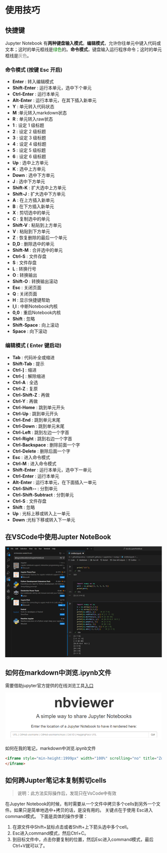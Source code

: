 # 使用技巧

## 快捷键

Jupyter Notebook 有**两种键盘输入模式**。**编辑模式**，允许你往单元中键入代码或文本；这时的单元框线是<font color="green">绿色</font>的。**命令模式**，键盘输入运行程序命令；这时的单元框线是<font color="gray">灰色</font>。

### 命令模式 (按键 Esc 开启)

- **Enter** : 转入编辑模式
- **Shift-Enter** : 运行本单元，选中下个单元
- **Ctrl-Enter** : 运行本单元
- **Alt-Enter** : 运行本单元，在其下插入新单元
- **Y** : 单元转入代码状态
- **M** :单元转入markdown状态
- **R** : 单元转入raw状态
- **1** : 设定 1 级标题
- **2** : 设定 2 级标题
- **3** : 设定 3 级标题
- **4** : 设定 4 级标题
- **5** : 设定 5 级标题
- **6** : 设定 6 级标题
- **Up** : 选中上方单元
- **K** : 选中上方单元
- **Down** : 选中下方单元
- **J** : 选中下方单元
- **Shift-K** : 扩大选中上方单元
- **Shift-J** : 扩大选中下方单元
- **A** : 在上方插入新单元
- **B** : 在下方插入新单元
- **X** : 剪切选中的单元
- **C** : 复制选中的单元
- **Shift-V** : 粘贴到上方单元
- **V** : 粘贴到下方单元
- **Z** : 恢复删除的最后一个单元
- **D,D** : 删除选中的单元
- **Shift-M** : 合并选中的单元
- **Ctrl-S** : 文件存盘
- **S** : 文件存盘
- **L** : 转换行号
- **O** : 转换输出
- **Shift-O** : 转换输出滚动
- **Esc** : 关闭页面
- **Q** : 关闭页面
- **H** : 显示快捷键帮助
- **I,I** : 中断Notebook内核
- **0,0** : 重启Notebook内核
- **Shift** : 忽略
- **Shift-Space** : 向上滚动
- **Space** : 向下滚动

### 编辑模式 ( Enter 键启动)

- **Tab** : 代码补全或缩进
- **Shift-Tab** : 提示
- **Ctrl-]** : 缩进
- **Ctrl-[** : 解除缩进
- **Ctrl-A** : 全选
- **Ctrl-Z** : 复原
- **Ctrl-Shift-Z** : 再做
- **Ctrl-Y** : 再做
- **Ctrl-Home** : 跳到单元开头
- **Ctrl-Up** : 跳到单元开头
- **Ctrl-End** : 跳到单元末尾
- **Ctrl-Down** : 跳到单元末尾
- **Ctrl-Left** : 跳到左边一个字首
- **Ctrl-Right** : 跳到右边一个字首
- **Ctrl-Backspace** : 删除前面一个字
- **Ctrl-Delete** : 删除后面一个字
- **Esc** : 进入命令模式
- **Ctrl-M** : 进入命令模式
- **Shift-Enter** : 运行本单元，选中下一单元
- **Ctrl-Enter** : 运行本单元
- **Alt-Enter** : 运行本单元，在下面插入一单元
- **Ctrl-Shift--** : 分割单元
- **Ctrl-Shift-Subtract** : 分割单元
- **Ctrl-S** : 文件存盘
- **Shift** : 忽略
- **Up** : 光标上移或转入上一单元
- **Down** :光标下移或转入下一单元

## 在VSCode中使用Jupter NoteBook

![image-20240805181938670](img/skill/image-20240805181938670.png)


## 如何在markdown中浏览.ipynb文件

需要借助jupyter官方提供的在线浏览工具[入口](https://nbviewer.org/)

![image-20240805182441441](img/skill/image-20240805182441441.png)

如何在我的笔记，markdown中浏览.ipynb文件

```html
<iframe style="min-height:1999px" width="100%" scrolling="no" title="Zdog trefoil" src="https://nbviewer.org/github/ipython/ipython/blob/6.x/examples/IPython%20Kernel/Index.ipynb" frameborder="no" loading="lazy" allowtransparency="true" allowfullscreen="true">
</iframe>
```

## 如何跨Jupter笔记本复制剪切cells

> 说明：此方法实际操作后，发现只在VsCode中有效

在Jupyter Notebook的时候，有时需要从一个文件中拷贝多个cells到另外一个文件。如果只是简单地选中+拷贝的话，是没有用的。
关键点在于使用 Esc进入command模式。 下面是具体的操作步骤：

1. 在源文件中Shift+鼠标点击或者Shift+上下箭头选中多个cell。
2. Esc进入command模式，然后Ctrl+C。
3. 到目标文件中，点击你要复制的位置，然后Esc进入command模式，最后Ctrl+V就可以了。